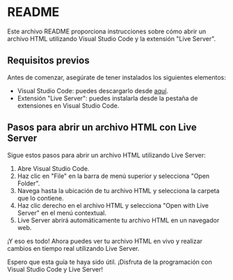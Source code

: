 # README

Este archivo README proporciona instrucciones sobre cómo abrir un archivo HTML utilizando Visual Studio Code y la extensión "Live Server".

## Requisitos previos
Antes de comenzar, asegúrate de tener instalados los siguientes elementos:

- Visual Studio Code: puedes descargarlo desde [aquí](https://code.visualstudio.com/download).
- Extensión "Live Server": puedes instalarla desde la pestaña de extensiones en Visual Studio Code.

## Pasos para abrir un archivo HTML con Live Server
Sigue estos pasos para abrir un archivo HTML utilizando Live Server:

1. Abre Visual Studio Code.
2. Haz clic en "File" en la barra de menú superior y selecciona "Open Folder".
3. Navega hasta la ubicación de tu archivo HTML y selecciona la carpeta que lo contiene.
4. Haz clic derecho en el archivo HTML y selecciona "Open with Live Server" en el menú contextual.
5. Live Server abrirá automáticamente tu archivo HTML en un navegador web.

¡Y eso es todo! Ahora puedes ver tu archivo HTML en vivo y realizar cambios en tiempo real utilizando Live Server.

Espero que esta guía te haya sido útil. ¡Disfruta de la programación con Visual Studio Code y Live Server!
